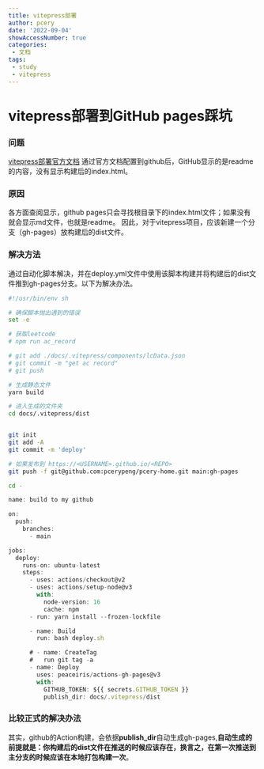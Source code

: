 ```yaml
---
title: vitepress部署
author: pcery
date: '2022-09-04'
showAccessNumber: true
categories:
 - 文档
tags:
 - study
 - vitepress
---
```


# vitepress部署到GitHub pages踩坑
### 问题
[vitepress部署官方文档](https://vitepress.vuejs.org/guide/deploying#github-pages)
通过官方文档配置到github后，GitHub显示的是readme的内容，没有显示构建后的index.html。

### 原因
各方面查阅显示，github pages只会寻找根目录下的index.html文件；如果没有就会显示md文件，也就是readme。
因此，对于vitepress项目，应该新建一个分支（gh-pages）放构建后的dist文件。

### 解决方法
通过自动化脚本解决，并在deploy.yml文件中使用该脚本构建并将构建后的dist文件推到gh-pages分支。以下为解决办法。

``` bash
#!/usr/bin/env sh

# 确保脚本抛出遇到的错误
set -e

# 获取leetcode
# npm run ac_record

# git add ./docs/.vitepress/components/lcData.json
# git commit -m "get ac record"
# git push

# 生成静态文件
yarn build

# 进入生成的文件夹
cd docs/.vitepress/dist


git init
git add -A
git commit -m 'deploy'

# 如果发布到 https://<USERNAME>.github.io/<REPO>
git push -f git@github.com:pcerypeng/pcery-home.git main:gh-pages

cd -
```

```javascript
name: build to my github

on:
  push:
    branches:
      - main

jobs:
  deploy:
    runs-on: ubuntu-latest
    steps:
      - uses: actions/checkout@v2
      - uses: actions/setup-node@v3
        with:
          node-version: 16
          cache: npm
      - run: yarn install --frozen-lockfile

      - name: Build
        run: bash deploy.sh

      # - name: CreateTag
      #   run git tag -a
      - name: Deploy
        uses: peaceiris/actions-gh-pages@v3
        with:
          GITHUB_TOKEN: ${{ secrets.GITHUB_TOKEN }}
          publish_dir: docs/.vitepress/dist
```

### 比较正式的解决办法

其实，github的Action构建，会依据**publish_dir**自动生成gh-pages,**自动生成的前提就是：你构建后的dist文件在推送的时候应该存在，换言之，在第一次推送到主分支的时候应该在本地打包构建一次**。